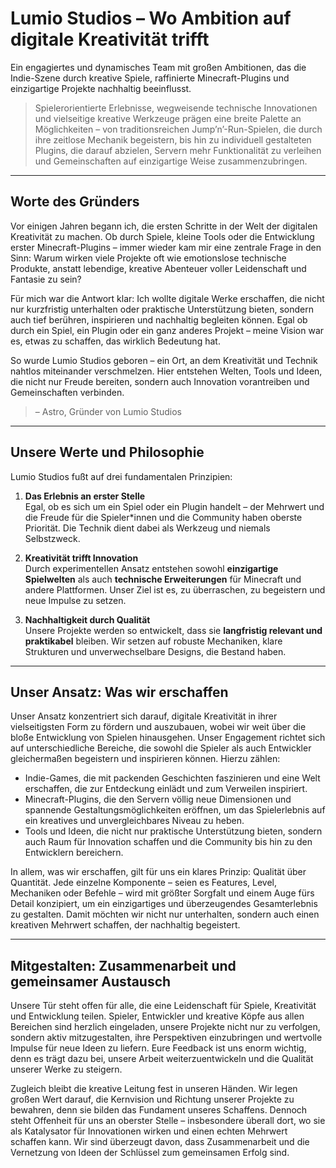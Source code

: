 # Lumio Studios – Wo Ambition auf digitale Kreativität trifft
Ein engagiertes und dynamisches Team mit großen Ambitionen, das die Indie-Szene durch kreative Spiele, raffinierte Minecraft-Plugins und einzigartige Projekte nachhaltig beeinflusst.

> Spielerorientierte Erlebnisse, wegweisende technische Innovationen und vielseitige kreative Werkzeuge prägen eine breite Palette an Möglichkeiten – von traditionsreichen Jump’n’-Run-Spielen, die durch ihre zeitlose Mechanik begeistern, bis hin zu individuell gestalteten Plugins, die darauf abzielen, Servern mehr Funktionalität zu verleihen und Gemeinschaften auf einzigartige Weise zusammenzubringen.

---

## Worte des Gründers
Vor einigen Jahren begann ich, die ersten Schritte in der Welt der digitalen Kreativität zu machen. Ob durch Spiele, kleine Tools oder die Entwicklung erster Minecraft-Plugins – immer wieder kam mir eine zentrale Frage in den Sinn: Warum wirken viele Projekte oft wie emotionslose technische Produkte, anstatt lebendige, kreative Abenteuer voller Leidenschaft und Fantasie zu sein?

Für mich war die Antwort klar: Ich wollte digitale Werke erschaffen, die nicht nur kurzfristig unterhalten oder praktische Unterstützung bieten, sondern auch tief berühren, inspirieren und nachhaltig begleiten können. Egal ob durch ein Spiel, ein Plugin oder ein ganz anderes Projekt – meine Vision war es, etwas zu schaffen, das wirklich Bedeutung hat.

So wurde Lumio Studios geboren – ein Ort, an dem Kreativität und Technik nahtlos miteinander verschmelzen. Hier entstehen Welten, Tools und Ideen, die nicht nur Freude bereiten, sondern auch Innovation vorantreiben und Gemeinschaften verbinden.

> – Astro, Gründer von Lumio Studios

---

## Unsere Werte und Philosophie

Lumio Studios fußt auf drei fundamentalen Prinzipien:

1. **Das Erlebnis an erster Stelle**  
   Egal, ob es sich um ein Spiel oder ein Plugin handelt – der Mehrwert und die Freude für die Spieler*innen und die Community haben oberste Priorität. Die Technik dient dabei als Werkzeug und niemals Selbstzweck.

2. **Kreativität trifft Innovation**  
   Durch experimentellen Ansatz entstehen sowohl **einzigartige Spielwelten** als auch **technische Erweiterungen** für Minecraft und andere Plattformen. Unser Ziel ist es, zu überraschen, zu begeistern und neue Impulse zu setzen.

3. **Nachhaltigkeit durch Qualität**  
   Unsere Projekte werden so entwickelt, dass sie **langfristig relevant und praktikabel** bleiben. Wir setzen auf robuste Mechaniken, klare Strukturen und unverwechselbare Designs, die Bestand haben.

---

## Unser Ansatz: Was wir erschaffen

Unser Ansatz konzentriert sich darauf, digitale Kreativität in ihrer vielseitigsten Form zu fördern und auszubauen, wobei wir weit über die bloße Entwicklung von Spielen hinausgehen. Unser Engagement richtet sich auf unterschiedliche Bereiche, die sowohl die Spieler als auch Entwickler gleichermaßen begeistern und inspirieren können. Hierzu zählen:  

- Indie-Games, die mit packenden Geschichten faszinieren und eine Welt erschaffen, die zur Entdeckung einlädt und zum Verweilen inspiriert.  
- Minecraft-Plugins, die den Servern völlig neue Dimensionen und spannende Gestaltungsmöglichkeiten eröffnen, um das Spielerlebnis auf ein kreatives und unvergleichbares Niveau zu heben.  
- Tools und Ideen, die nicht nur praktische Unterstützung bieten, sondern auch Raum für Innovation schaffen und die Community bis hin zu den Entwicklern bereichern.  

In allem, was wir erschaffen, gilt für uns ein klares Prinzip: Qualität über Quantität. Jede einzelne Komponente – seien es Features, Level, Mechaniken oder Befehle – wird mit größter Sorgfalt und einem Auge fürs Detail konzipiert, um ein einzigartiges und überzeugendes Gesamterlebnis zu gestalten. Damit möchten wir nicht nur unterhalten, sondern auch einen kreativen Mehrwert schaffen, der nachhaltig begeistert.  

---

## Mitgestalten: Zusammenarbeit und gemeinsamer Austausch  

Unsere Tür steht offen für alle, die eine Leidenschaft für Spiele, Kreativität und Entwicklung teilen. Spieler, Entwickler und kreative Köpfe aus allen Bereichen sind herzlich eingeladen, unsere Projekte nicht nur zu verfolgen, sondern aktiv mitzugestalten, ihre Perspektiven einzubringen und wertvolle Impulse für neue Ideen zu liefern. Eure Feedback ist uns enorm wichtig, denn es trägt dazu bei, unsere Arbeit weiterzuentwickeln und die Qualität unserer Werke zu steigern.  

Zugleich bleibt die kreative Leitung fest in unseren Händen. Wir legen großen Wert darauf, die Kernvision und Richtung unserer Projekte zu bewahren, denn sie bilden das Fundament unseres Schaffens. Dennoch steht Offenheit für uns an oberster Stelle – insbesondere überall dort, wo sie als Katalysator für Innovationen wirken und einen echten Mehrwert schaffen kann. Wir sind überzeugt davon, dass Zusammenarbeit und die Vernetzung von Ideen der Schlüssel zum gemeinsamen Erfolg sind.
